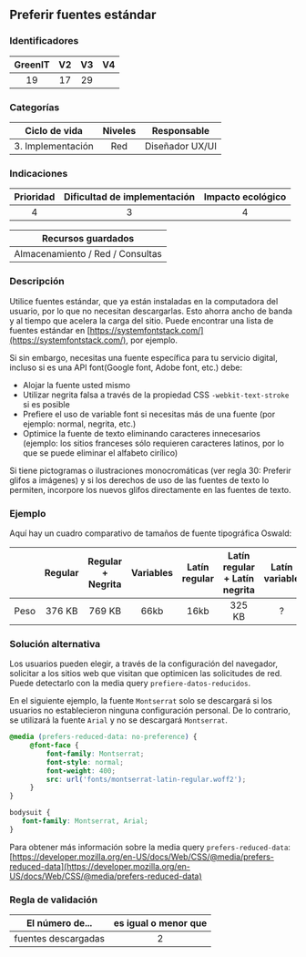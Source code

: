 ## Preferir fuentes estándar

 ### Identificadores

 | GreenIT | V2 | V3 | V4 |
 |:-------:|:----:|:----:|:----:|
 | 19 | 17 | 29 | |

 ### Categorías

 | Ciclo de vida | Niveles | Responsable |
 |:---------:|:----:|:----:|
 | 3. Implementación | Red | Diseñador UX/UI |

 ### Indicaciones

 | Prioridad | Dificultad de implementación | Impacto ecológico |
 |:-------------------:|:-------------------------:|:---------------------:|
 | 4 | 3 | 4 |

 |Recursos guardados |
 |:----------------------------------------------------------:|
 | Almacenamiento / Red / Consultas |

 ### Descripción

 Utilice fuentes estándar, que ya están instaladas en la computadora del usuario, por lo que no necesitan descargarlas. Esto ahorra ancho de banda y al tiempo que acelera la carga del sitio. Puede encontrar una lista de fuentes estándar en [https://systemfontstack.com/](https://systemfontstack.com/), por ejemplo.

 Si sin embargo, necesitas una fuente específica para tu servicio digital, incluso si es una API font(Google font, Adobe font, etc.) debe:
 - Alojar la fuente usted mismo
 - Utilizar negrita falsa a través de la propiedad CSS ```-webkit-text-stroke``` si es posible
 - Prefiere el uso de variable font si necesitas más de una fuente (por ejemplo: normal, negrita, etc.)
 - Optimice la fuente de texto eliminando caracteres innecesarios (ejemplo: los sitios franceses sólo requieren caracteres latinos, por lo que se puede eliminar el alfabeto cirílico)

Si tiene pictogramas o ilustraciones monocromáticas (ver regla 30: Preferir glifos a imágenes) y  si los derechos de uso de las fuentes de texto lo permiten, incorpore los nuevos glifos directamente en las fuentes de texto.

 ### Ejemplo

Aquí hay un cuadro comparativo de tamaños de fuente tipográfica Oswald:

 | | Regular | Regular + Negrita | Variables | Latín regular | Latín regular + Latín negrita | Latín variable |
 |:------:|:-------:|:--------------:|:--------:|:-------------:|:--------------------------:|:--------------:|
 | Peso | 376 KB | 769 KB | 66kb | 16kb | 325 KB | ?

 ### Solución alternativa

Los usuarios pueden elegir, a través de la configuración del navegador, solicitar a los sitios web que visitan que optimicen las solicitudes de red. Puede detectarlo con la media query `prefiere-datos-reducidos`.

 En el siguiente ejemplo, la fuente  `Montserrat` solo se descargará si los usuarios no establecieron ninguna configuración personal. De lo contrario, se utilizará la fuente `Arial` y no se descargará `Montserrat`.

```css
@media (prefers-reduced-data: no-preference) {
     @font-face {
         font-family: Montserrat;
         font-style: normal;
         font-weight: 400;
         src: url('fonts/montserrat-latin-regular.woff2');
     }
}

bodysuit {
   font-family: Montserrat, Arial;
}
```


 Para obtener más información sobre la media query `prefers-reduced-data`: [https://developer.mozilla.org/en-US/docs/Web/CSS/@media/prefers-reduced-data](https://developer.mozilla.org/en-US/docs/Web/CSS/@media/prefers-reduced-data)

 ### Regla de validación

 | El número de... | es igual o menor que |
 |----------------------|:-------------------------:|
 | fuentes descargadas | 2 |
